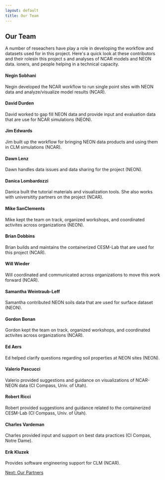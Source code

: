 ```yaml
---
layout: default
title: Our Team
---
```


## Our Team

A number of reseachers have play a role in developing the workflow and datasets used for in this project. Here's a quick look at these contributors and their rolesin this project  s and analyses of NCAR models and NEON data. ioners, and people helping in a technical capacity. 

#### Negin Sobhani

[//]: <> (<img src="../../images/people/Negin.png" alt="Head shot of Negin Sobhani" style="display: block; margin: auto; max-height: 300px;">)

Negin developed the NCAR workflow to run single point sites with NEON data and analyze/visualize model results (NCAR).

#### David Durden

[//]: <> (<img src="../../images/people/daniel_smith.jpg" alt="Head shot of Daniel Smith" style="display: block; margin: auto; max-height: 300px;">)

David worked to gap fill NEON data and provide input and evaluation data that are use for NCAR simulations (NEON).  

#### Jim Edwards

Jim built up the workflow for bringing NEON data products and using them in CLM simulations (NCAR).

#### Dawn Lenz

Dawn handles data issues and data sharing for the project (NEON).

#### Danica Lombardozzi

Danica built the tutorial materials and visualization tools.  She also works with universitity partners on the project (NCAR). 

#### Mike SanClements

Mike kept the team on track, organized workshops, and coordinated activites across organizations (NEON).

#### Brian Dobbins

Brian builds and maintains the containerized CESM-Lab that are used for this project (NCAR).

#### Will Wieder

Will coordinated and communicated across organizations to move this work forward (NCAR).

#### Samantha Weintraub-Leff

Samantha contributed NEON soils data that are used for surface dataset (NEON).

#### Gordon Bonan

Gordon kept the team on track, organized workshops, and coordinated activites across organizations (NCAR).

#### Ed Aers

Ed helped clarify questions regarding soil properties at NEON sites (NEON).

#### Valerio Pascucci

Valerio provided suggestions and guidance on visualizations of NCAR-NEON data (CI Compass, Univ. of Utah).

#### Robert Ricci

Robert provided suggestions and guidance related to the containerized CESM-Lab (CI Compass, Univ. of Utah).

#### Charles Vardeman 

Charles provided input and support on best data practices (CI Compas, Notre Dame).

#### Erik Kluzek

Provides software engineering support for CLM (NCAR).

[Next: Our Partners](partners.html)


